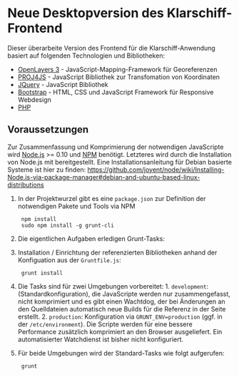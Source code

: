 # Neue Desktopversion des Klarschiff-Frontend

Dieser überarbeite Version des Frontend für die Klarschiff-Anwendung basiert auf folgenden Technologien und Bibliotheken:
* [OpenLayers 3](http://openlayers.org) - JavaScript-Mapping-Framework für Georeferenzen
* [PROJ4JS](https://github.com/proj4js/proj4js) - JavaScript Bibliothek zur Transfomation von Koordinaten
* [JQuery](http://jquery.com) - JavaScript Bibliothek
* [Bootstrap](http://getbootstrap.com) - HTML, CSS und JavaScript Framework für Responsive Webdesign
* [PHP](http://php.net)

## Voraussetzungen

Zur Zusammenfassung und Komprimierung der notwendigen JavaScripte wird [Node.js](http://nodejs.org/) >= 0.10 und [NPM](http://npmjs.org/) benötigt. Letzteres wird durch die Installation von Node.js mit bereitgestellt.
Eine Installationsanleitung für Debian basierte Systeme ist hier zu finden: https://github.com/joyent/node/wiki/Installing-Node.js-via-package-manager#debian-and-ubuntu-based-linux-distributions

1. In der Projektwurzel gibt es eine `package.json` zur Definition der notwendigen Pakete und Tools via NPM
  
        npm install
        sudo npm install -g grunt-cli

1. Die eigentlichen Aufgaben erledigen Grunt-Tasks:
  1. Installation / Einrichtung der referenzierten Bibliotheken anhand der Konfiguation aus der `Gruntfile.js`: 

          grunt install 

  1. Die Tasks sind für zwei Umgebungen vorbereitet: 
    1. `development`: (Standardkonfiguration), die JavaScripte werden nur zusammengefasst, nicht komprimiert und es gibt einen Wachtdog, der bei Änderungen an den Quelldateien automatisch neue Builds für die Referenz in der Seite erstellt.
    2. `production`: Konfiguration via `GRUNT_ENV=production` (ggf. in der `/etc/environment`). Die Scripte werden für eine bessere Performance zusätzlich komprimiert an den Browser ausgeliefert. Ein automatisierter Watchdienst ist bisher nicht konfiguriert.
  
  1. Für beide Umgebungen wird der Standard-Tasks wie folgt aufgerufen:
  
          grunt
